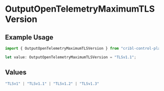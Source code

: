 # OutputOpenTelemetryMaximumTLSVersion

## Example Usage

```typescript
import { OutputOpenTelemetryMaximumTLSVersion } from "cribl-control-plane/models";

let value: OutputOpenTelemetryMaximumTLSVersion = "TLSv1.1";
```

## Values

```typescript
"TLSv1" | "TLSv1.1" | "TLSv1.2" | "TLSv1.3"
```